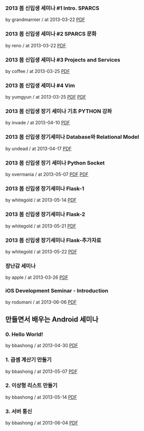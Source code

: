 ### 2013 봄 신입생 세미나 #1 Intro. SPARCS

by grandmarnier / at 2013-03-22
[PDF](https://s3.ap-northeast-2.amazonaws.com/sparcs.home/seminars/grandmarnier-20130325-1.pdf)

### 2013 봄 신입생 세미나 #2 SPARCS 문화

by reno / at 2013-03-22
[PDF](https://s3.ap-northeast-2.amazonaws.com/sparcs.home/seminars/reno-20130323-1.pptx)

### 2013 봄 신입생 세미나 #3 Projects and Services

by coffee / at 2013-03-25
[PDF](https://s3.ap-northeast-2.amazonaws.com/sparcs.home/seminars/coffee-20130327-1.pptx)

### 2013 봄 신입생 세미나 #4 Vim

by yumgyun / at 2013-03-25
[PDF](https://s3.ap-northeast-2.amazonaws.com/sparcs.home/seminars/yumgyun-20130410-1.pdf)
[PDF](https://s3.ap-northeast-2.amazonaws.com/sparcs.home/seminars/yumgyun-20130410-2.pptx)

### 2013 봄 신입생 장기 세미나 기초 PYTHON 강좌

by invade / at 2013-04-10
[PDF](https://s3.ap-northeast-2.amazonaws.com/sparcs.home/seminars/invade-20130410-1.potx)

### 2013 봄 신입생 장기세미나 Database와 Relational Model

by undead / at 2013-04-17
[PDF](https://s3.ap-northeast-2.amazonaws.com/sparcs.home/seminars/undead-20130527-1.pptx)

### 2013 봄 신입생 장기 세미나 Python Socket

by overmania / at 2013-05-07
[PDF](https://s3.ap-northeast-2.amazonaws.com/sparcs.home/seminars/overmania-20131104-1.pptx)
[PDF](https://s3.ap-northeast-2.amazonaws.com/sparcs.home/seminars/overmania-20131104-2.pptx)

### 2013 봄 신입생 장기세미나 Flask-1

by whitegold / at 2013-05-14
[PDF](https://s3.ap-northeast-2.amazonaws.com/sparcs.home/seminars/whitegold-20130515-1.pdf)

### 2013 봄 신입생 장기세미나 Flask-2

by whitegold / at 2013-05-21
[PDF](https://s3.ap-northeast-2.amazonaws.com/sparcs.home/seminars/whitegold-20130522-1.pdf)

### 2013 봄 신입생 장기세미나 Flask-추가자료

by whitegold / at 2013-05-22
[PDF](https://s3.ap-northeast-2.amazonaws.com/sparcs.home/seminars/whitegold-20130522_1-1.pdf)

### 장난감 세미나

by apple / at 2013-03-26
[PDF](https://s3.ap-northeast-2.amazonaws.com/sparcs.home/seminars/apple-20130326-1.pdf)

### iOS Development Seminar - Introduction

by rodumani / at 2013-06-06
[PDF](https://s3.ap-northeast-2.amazonaws.com/sparcs.home/seminars/rodumani-20130614-1.ppt)

## 만들면서 배우는 Android 세미나

### 0. Hello World!

by bbashong / at 2013-04-30
[PDF](https://s3.ap-northeast-2.amazonaws.com/sparcs.home/seminars/bbashong-20130430-1.pptx)

### 1. 곱셈 계산기 만들기

by bbashong / at 2013-05-07
[PDF](https://s3.ap-northeast-2.amazonaws.com/sparcs.home/seminars/bbashong-20130507-1.pptx)

### 2. 이상형 리스트 만들기

by bbashong / at 2013-05-14
[PDF](https://s3.ap-northeast-2.amazonaws.com/sparcs.home/seminars/bbashong-20130513-1.pptx)

### 3. 서버 통신

by bbashong / at 2013-06-04
[PDF](https://s3.ap-northeast-2.amazonaws.com/sparcs.home/seminars/bbashong-20130604-1.pptx)

